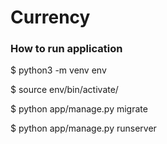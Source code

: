 # Currency

### How to run application
 $ python3 -m venv env

 $ source env/bin/activate/
 
 $ python app/manage.py migrate
 
 $ python app/manage.py runserver